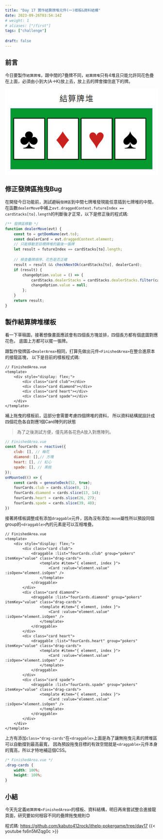 ```yaml
---
title: "Day 17 實作結算牌堆元件(一)樣板&資料結構"
date: 2023-09-26T03:54:14Z
# weight: 1
# aliases: ["/first"]
tags: ["challenge"]

draft: false
---
```

## 前言
今日要製作`結算牌堆`，跟中間的7疊牌不同，`結算牌堆`只有4堆且只能允許同花色疊在上面，必須由小到大(A->K)放上去，放上去的牌會擋住底下的牌。

![結算牌堆示意圖](/images/20230926結算牌堆示意圖.png)

## 修正發牌區拖曳Bug
在開發今日功能前，測試~~遊玩~~`發牌區`到中間七牌堆發現能任意插到七牌堆的中間，
在函數`dealerMove`中補上`evt.draggedContext.futureIndex == cardStacks[to].length`的判斷後才正常，以下是修正後的程式碼:
```js
/** 發牌區移動 */
function dealerMove(evt) {
    const to = getDomName(evt.to);
    const dealerCard = evt.draggedContext.element;
    // 只能移動至目標牌堆的最後一張牌
    let result = futureIndex == cardStacks[to].length;

    // 檢查疊牌順序、花色是否正確
    result = result && checkNextOk(cardStacks[to], dealerCard);
    if (result) {
        changeOption.value = () => {
            cardStacks.dealerStacks = cardStacks.dealerStacks.filter(card => card.value !== dealerCard.value);
            changeOption.value = null;
        };
    }
    return result;
}
```

## 製作結算牌堆樣板
看一下草稿圖，接著想像畫面應該會有四個長方塊並排，四個長方都有個底圖對應花色，
底圖上方都可以擺一張牌。

跟製作發牌區`<DealerArea>`相同，打算先做出元件`<FinishedArea>`在整合進原本的接龍區塊，
以下是目前的樣板程式碼:
```vue
// FinishedArea.vue
<template>
    <div style="display: flex;">
        <div class="card club"></div>
        <div class="card diamond"></div>
        <div class="card heart"></div>
        <div class="card spade"></div>
    </div>
</template>
```

補上拖曳的樣板前，這部分會需要考慮四個牌堆的資料，
所以資料結構就設計成四個花色各自對應1個Card陣列的狀態
> 為了之後測試方便，僅先將各花色A放入對應陣列。
```js
// FinishedArea.vue
const fourCards = reactive({
    club: [], // 梅花
    diamond: [],// 方塊
    heart: [], // 紅心
    spade: [], // 黑桃
});
onMounted(() => {
    const cards = geneateDeck(52, true);
    fourCards.club = cards.slice(0, 1);
    fourCards.diamond = cards.slice(13, 14);
    fourCards.heart = cards.slice(26, 27);
    fourCards.spade = cards.slice(39, 40);
})
```
接著將樣板調整成有添加`draggable`元件，因為沒有添加`:move`屬性所以預設同個group的`<draggable>`內的元素是可以互相堆疊。
```vue
// FinishedArea.vue
<template>
    <div style="display: flex;">
        <div class="card club">
            <draggable :list="fourCards.club" group="pokers" itemKey="value" class="drag-cards">
                <template #item="{ element, index }">
                    <Card :value="element.value" :isOpen="element.isOpen" />
                </template>
            </draggable>
        </div>
        <div class="card diamond">
            <draggable :list="fourCards.diamond" group="pokers" itemKey="value" class="drag-cards">
                <template #item="{ element, index }">
                    <Card :value="element.value" :isOpen="element.isOpen" />
                </template>
            </draggable>
        </div>
        <div class="card heart">
            <draggable :list="fourCards.heart" group="pokers" itemKey="value" class="drag-cards">
                <template #item="{ element, index }">
                    <Card :value="element.value" :isOpen="element.isOpen" />
                </template>
            </draggable>
        </div>
        <div class="card spade">
            <draggable :list="fourCards.spade" group="pokers" itemKey="value" class="drag-cards">
                <template #item="{ element, index }">
                    <Card :value="element.value" :isOpen="element.isOpen" />
                </template>
            </draggable>
        </div>
    </div>
</template>
```

上方有添加`class="drag-cards"`在`<draggable>`上面是為了讓無拖曳元素的牌堆區可以自動撐到最高最寬，
因為預設拖曳目標的有效空間就是`<draggable>`元件本身的寬高，所以才特地補這個CSS。
```css
/* FinishedArea.vue */
.drag-cards {
    width: 100%;
    height: 100%;
}
```

## 小結
今天先定義`結算牌堆<FinishedArea>`的樣板、資料結構，明日再來嘗試整合進接龍頁面，研究要如何相容不同的疊牌拖曳規則😊

程式碼: https://github.com/kabuto412rock/ithelp-pokergame/tree/day17
{{< youtube fs6n5MZqg0c >}}